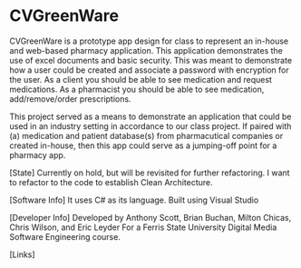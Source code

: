 # CVGreenWare

CVGreenWare is a prototype app design for class to represent an in-house and web-based pharmacy application. This application demonstrates the use of excel documents and basic security.
This was meant to demonstrate how a user could be created and associate a password with encryption for the user.
As a client you should be able to see medication and request medications.
As a pharmacist you should be able to see medication, add/remove/order prescriptions. 

This project served as a means to demonstrate an application that could be used in an industry setting in accordance to our class project. 
If paired with (a) medication and patient database(s) from pharmacutical companies or created in-house, then this app could serve as a jumping-off point for a pharmacy app.

[State]
Currently on hold, but will be revisited for further refactoring.
I want to refactor to the code to establish Clean Architecture.

[Software Info]
It uses C# as its language.
Built using Visual Studio

[Developer Info]
Developed by Anthony Scott, Brian Buchan, Milton Chicas, Chris Wilson, and Eric Leyder
For a Ferris State University Digital Media Software Engineering course.

[Links]
